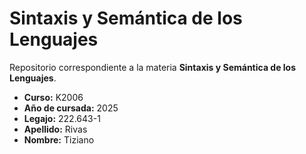 # Sintaxis y Semántica de los Lenguajes

Repositorio correspondiente a la materia **Sintaxis y Semántica de los Lenguajes**.

- **Curso:** K2006  
- **Año de cursada:** 2025  
- **Legajo:** 222.643-1  
- **Apellido:** Rivas  
- **Nombre:** Tiziano
